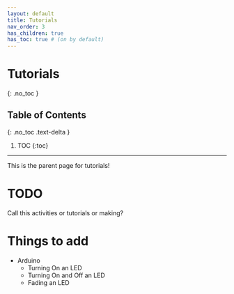 ```yaml
---
layout: default
title: Tutorials
nav_order: 3
has_children: true
has_toc: true # (on by default)
---
```

# Tutorials
{: .no_toc }

## Table of Contents
{: .no_toc .text-delta }

1. TOC
{:toc}
---
This is the parent page for tutorials!

# TODO
Call this activities or tutorials or making?

# Things to add
- Arduino
  - Turning On an LED
  - Turning On and Off an LED
  - Fading an LED